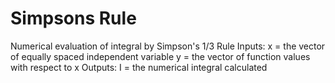 # Simpsons Rule
Numerical evaluation of integral by Simpson's 1/3 Rule
Inputs:
x = the vector of equally spaced independent variable
y = the vector of function values with respect to x
Outputs: I = the numerical integral calculated

